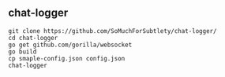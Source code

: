 
## chat-logger

    git clone https://github.com/SoMuchForSubtlety/chat-logger/
    cd chat-logger
    go get github.com/gorilla/websocket
    go build
    cp smaple-config.json config.json
    chat-logger

